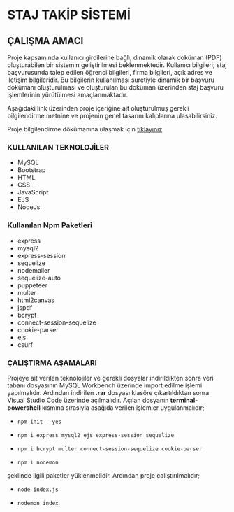 # STAJ TAKİP SİSTEMİ

## ÇALIŞMA AMACI

Proje kapsamında kullanıcı girdilerine bağlı, dinamik olarak doküman (PDF)
oluşturabilen bir sistemin geliştirilmesi beklenmektedir. Kullanıcı bilgileri; staj
başvurusunda talep edilen öğrenci bilgileri, firma bilgileri, açık adres ve iletişim
bilgileridir. Bu bilgilerin kullanılması suretiyle dinamik bir başvuru dokümanı
oluşturulması ve oluşturulan bu doküman üzerinden staj başvuru işlemlerinin
yürütülmesi amaçlanmaktadır. 

Aşağıdaki link üzerinden proje içeriğine ait oluşturulmuş gerekli bilgilendirme metnine ve projenin genel tasarım kalıplarına ulaşabilirsiniz.

Proje bilgilendirme dökümanına ulaşmak için [tıklayınız](https://drive.google.com/file/d/18SocTw9Kop8EgYFbXkPd7h-qSzs0Vm1l/view?usp=share_link)

### KULLANILAN TEKNOLOJİLER

- MySQL 
- Bootstrap
- HTML
- CSS
- JavaScript
- EJS
- NodeJs

### Kullanılan Npm Paketleri

- express
- mysql2
- express-session
- sequelize
- nodemailer
- sequelize-auto
- puppeteer
- multer
- html2canvas
- jspdf
- bcrypt
- connect-session-sequelize
- cookie-parser
- ejs
- csurf

### ÇALIŞTIRMA AŞAMALARI

Projeye ait verilen teknolojiler ve gerekli dosyalar indirildikten sonra veri tabanı dosyasının MySQL Workbench üzerinde import edilme işlemi yapılmalıdır. Ardından indirilen **.rar** dosyası klasöre çıkartıldıktan sonra Visual Studio Code üzerinde açılmalıdır. Açılan dosyanın **terminal-powershell** kısmına sırasıyla aşağıda verilen işlemler uygulanmalıdır;

- ```
  npm init --yes
  ```

- ```
  npm i express mysql2 ejs express-session sequelize 
  ```
  
- ```
  npm i bcrypt multer connect-session-sequelize cookie-parser
  ```
- ```
  npm i nodemon  
  ```
  
şeklinde ilgili paketler yüklenmelidir. Ardından proje çalıştırılmalıdır;

- ```
  node index.js  
  ```
- ```
  nodemon index  
  ```
